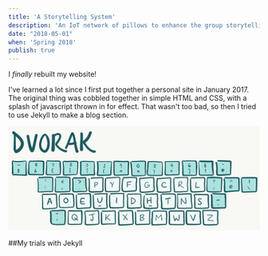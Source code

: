 ```yaml
---
title: 'A Storytelling System'
description: 'An IoT network of pillows to enhance the group storytelling experience'
date: "2018-05-01"
when: 'Spring 2018'
publish: true
---
```




I _finally_ rebuilt my website!

I've learned a lot since I first put together a personal site in January 2017. The original thing was cobbled together in simple HTML and CSS, with a splash of javascript thrown in for effect. That wasn't too bad, so then I tried to use Jekyll to make a blog section.

![ahtsnout](./media/dvorak.png)

##My trials with Jekyll
